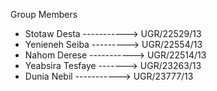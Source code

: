 Group Members

- Stotaw Desta -----------> UGR/22529/13
- Yenieneh Seiba ---------> UGR/22554/13
- Nahom Derese -----------> UGR/22514/13
- Yeabsira Tesfaye -------> UGR/23263/13
- Dunia Nebil  -----------> UGR/23777/13
